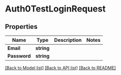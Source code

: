 # Auth0TestLoginRequest

## Properties

Name | Type | Description | Notes
------------ | ------------- | ------------- | -------------
**Email** | **string** |  |
**Password** | **string** |  |

[[Back to Model list]](../README.md#documentation-for-models) [[Back to API list]](../README.md#documentation-for-api-endpoints) [[Back to README]](../README.md)


